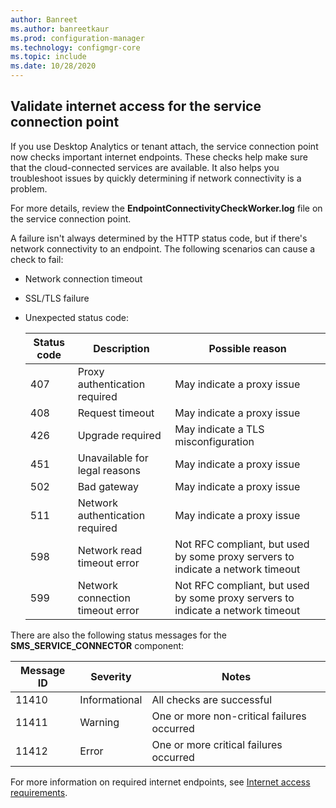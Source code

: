 ```yaml
---
author: Banreet
ms.author: banreetkaur
ms.prod: configuration-manager
ms.technology: configmgr-core
ms.topic: include
ms.date: 10/28/2020
---
```


## <a name="bkmk_scp"></a> Validate internet access for the service connection point

<!--8565578-->

If you use Desktop Analytics or tenant attach, the service connection point now checks important internet endpoints. These checks help make sure that the cloud-connected services are available. It also helps you troubleshoot issues by quickly determining if network connectivity is a problem.

For more details, review the **EndpointConnectivityCheckWorker.log** file on the service connection point.

A failure isn't always determined by the HTTP status code, but if there's network connectivity to an endpoint. The following scenarios can cause a check to fail:

- Network connection timeout
- SSL/TLS failure
- Unexpected status code:

  | Status code | Description | Possible reason |
  |---------|---------|---------|
  | 407 | Proxy authentication required | May indicate a proxy issue |
  | 408 | Request timeout | May indicate a proxy issue |
  | 426 | Upgrade required | May indicate a TLS misconfiguration |
  | 451 | Unavailable for legal reasons | May indicate a proxy issue |
  | 502 | Bad gateway | May indicate a proxy issue |
  | 511 | Network authentication required | May indicate a proxy issue |
  | 598 | Network read timeout error | Not RFC compliant, but used by some proxy servers to indicate a network timeout |
  | 599 | Network connection timeout error | Not RFC compliant, but used by some proxy servers to indicate a network timeout |

There are also the following status messages for the **SMS_SERVICE_CONNECTOR** component:

| Message ID | Severity | Notes |
|---------|---------|---------|
| 11410 | Informational | All checks are successful |
| 11411 | Warning | One or more non-critical failures occurred |
| 11412 | Error | One or more critical failures occurred |

For more information on required internet endpoints, see [Internet access requirements](../../../../plan-design/network/internet-endpoints.md).
